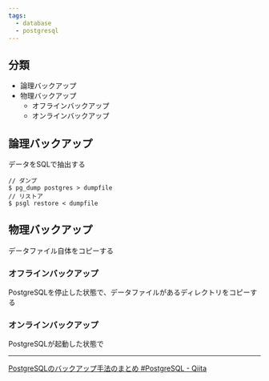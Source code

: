 ```yaml
---
tags:
  - database
  - postgresql
---
```

## 分類
- 論理バックアップ
- 物理バックアップ
	- オフラインバックアップ
	- オンラインバックアップ


## 論理バックアップ
データをSQLで抽出する
```shell
// ダンプ
$ pg_dump postgres > dumpfile
// リストア
$ psgl restore < dumpfile
```

## 物理バックアップ
データファイル自体をコピーする
### オフラインバックアップ
PostgreSQLを停止した状態で、データファイルがあるディレクトリをコピーする
### オンラインバックアップ
PostgreSQLが起動した状態で




---
[PostgreSQLのバックアップ手法のまとめ #PostgreSQL - Qiita](https://qiita.com/bwtakacy/items/65260e29a25b5fbde835)